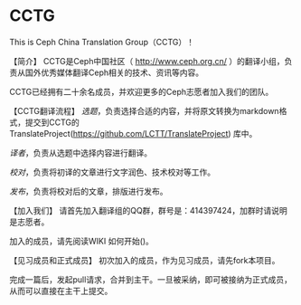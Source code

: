 # CCTG
This is Ceph China Translation Group（CCTG）！
 
【简介】 
CCTG是Ceph中国社区（ http://www.ceph.org.cn/ ）的翻译小组，负责从国外优秀媒体翻译Ceph相关的技术、资讯等内容。 

CCTG已经拥有二十余名成员，并欢迎更多的Ceph志愿者加入我们的团队。 

【CCTG翻译流程】 
*选题*，负责选择合适的内容，并将原文转换为markdown格式，提交到CCTG的TranslateProject(https://github.com/LCTT/TranslateProject) 库中。 

*译者*，负责从选题中选择内容进行翻译。 

*校对*，负责将初译的文章进行文字润色、技术校对等工作。 

*发布*，负责将校对后的文章，排版进行发布。 

【加入我们】 
请首先加入翻译组的QQ群，群号是：414397424，加群时请说明是志愿者。 

加入的成员，请先阅读WIKI 如何开始()。 

【见习成员和正式成员】 
初次加入的成员，作为见习成员，请先fork本项目。 

完成一篇后，发起pull请求，合并到主干。一旦被采纳，即可被接纳为正式成员，从而可以直接在主干上提交。 
